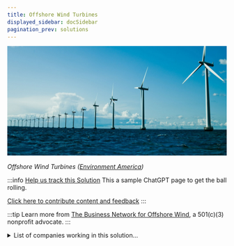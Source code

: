 ```yaml
---
title: Offshore Wind Turbines
displayed_sidebar: docSidebar
pagination_prev: solutions
---
```

![Cover Image](/../static/img/offshore-wind-turbines.jpg)

*Offshore Wind Turbines ([Environment America](https://environmentamerica.org/center/resources/offshore-wind-for-america-3/))*

:::info [Help us track this Solution](contribute)
This a sample ChatGPT page to get the ball rolling.

[Click here to contribute content and feedback](contribute)
:::

:::tip
Learn more from [The Business Network for Offshore Wind](https://www.offshorewindus.org/), a 501(c)(3) nonprofit advocate.
:::

<details>
        <summary>List of companies working in this solution...</summary>
        Experimental feature. Exciting Updates Underway!
        <div>
            <ul>
             
                <li><a href="https://eco-drone.org">Ecodrone</a></li>
            
                <li><a href="https://nefino.de/">Nefino</a></li>
            
                <li><a href="https://ecomarinepower.com">Eco Marine Power</a></li>
            
                <li><a href="https://xshore.com">X Shore</a></li>
            
                <li><a href="https://minesto.com">Minesto</a></li>
            
                <li><a href="https://ampyxpower.com">Ampyx Power</a></li>
            
                <li><a href="https://www.saildrone.com/">Saildrone</a></li>
            
                <li><a href="https://equinor.com">Equinor</a></li>
            
            </ul>
        </div>
        </details>

:::company
  #### [Jobs listed in this solution at Climatebase](https://climatebase.org/jobs?l=&q=&drawdown_solutions=Offshore+Wind+Turbines)
:::
## Overview

Innovations like floating turbines and subsea cabling have emerged. Companies such as Vestas, GE, and Siemens have spearheaded these advancements.

## Lessons Learned

Key lessons from Offshore Wind Turbines' development:
1. **Early-stage Nature**: The technology is still evolving and faces challenges. Past failures, like the collapse of the first commercial offshore wind farm in Denmark (1991) and blade issues with a prototype in the UK (1994), highlight its early-stage nature.
2. **Cost Challenges**: Offshore wind energy remains comparatively expensive, struggling to compete with fossil fuels.
3. **Construction and Maintenance Complexity**: Building and maintaining offshore turbines demand specialized vessels, equipment, and resilience against severe weather.
4. **Ongoing Research Need**: Continued research and development are essential to enhance turbine efficiency and cost-effectiveness.

Leading contributors include Danish company Vestas, British firm Dong Energy, and American giant General Electric. Key milestones include the world's first commercial offshore wind farm (Denmark, 1991) and the largest offshore wind farm (UK, 2010).

## Challenges Ahead

The major challenges in advancing Offshore Wind Turbines to combat climate change include high initial costs, substantial land requirements, and potential environmental impacts.

1. **High Initial Costs**: Building and installing offshore turbines are expensive, averaging $4,000 per kW compared to onshore turbines at $1,800 per kW. Infrastructure like transmission lines also adds to costs.
2. **Land Requirements**: Deep waters are necessary for offshore turbines, demanding substantial offshore space.
3. **Environmental Impacts**: Concerns encompass noise and visual pollution, along with potential bird and bat collisions.

## Best Path Forward

To effectively employ offshore wind turbines for climate mitigation, the following steps are critical:
1. **R&D Investment**: Continued research is vital to enhance technology and cost-effectiveness.
2. **Large-scale Adoption**: Policies mandating turbine use or financial incentives can promote widespread adoption.
3. **Industry Collaboration**: Partnerships like the European Offshore Wind Deployment Centre and governmental agencies such as the Danish Energy Agency and Massachusetts Clean Energy Center are essential in propelling this solution forward.